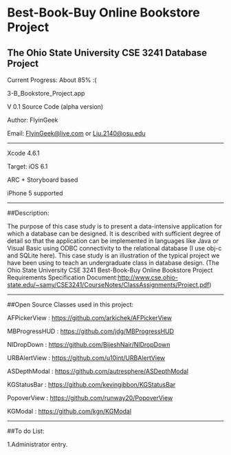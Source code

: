 Best-Book-Buy Online Bookstore Project
======================================
## The Ohio State University CSE 3241 Database Project

Current Progress: About 85% :(

3-B_Bookstore_Project.app

V 0.1 Source Code (alpha version)

Author: FlyinGeek

Email: FlyinGeek@live.com or Liu.2140@osu.edu

--------------------------------

Xcode 4.6.1

Target: iOS 6.1

ARC + Storyboard based

iPhone 5 supported

--------------------------------

##Description:

The purpose of this case study is to present a data-intensive application for which a database can be designed. It is described with sufficient degree of detail so that the application can be implemented in languages like Java or Visual Basic using ODBC connectivity to the relational database (I use obj-c and SQLite here). This case study is an illustration of the typical project we have been using to teach an undergraduate class in database design.
(The Ohio State University CSE 3241 Best-Book-Buy Online Bookstore Project Requirements Specification Document:http://www.cse.ohio-state.edu/~samy/CSE3241/CourseNotes/ClassAssignments/Project.pdf)

--------------------------------

##Open Source Classes used in this project:

AFPickerView : https://github.com/arkichek/AFPickerView

MBProgressHUD : https://github.com/jdg/MBProgressHUD

NIDropDown : https://github.com/BijeshNair/NIDropDown

URBAlertView : https://github.com/u10int/URBAlertView

ASDepthModal : https://github.com/autresphere/ASDepthModal

KGStatusBar : https://github.com/kevingibbon/KGStatusBar

PopoverView : https://github.com/runway20/PopoverView

KGModal : https://github.com/kgn/KGModal

--------------------------------

##To do List:

1.Administrator entry.

